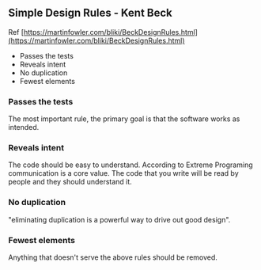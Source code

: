 ## Simple Design Rules - Kent Beck

Ref [https://martinfowler.com/bliki/BeckDesignRules.html](https://martinfowler.com/bliki/BeckDesignRules.html)

- Passes the tests
- Reveals intent
- No duplication 
- Fewest elements

### Passes the tests
The most important rule, the primary goal is that the software works as intended.

### Reveals intent
The code should be easy to understand. According to Extreme Programing communication is a core value. 
The code that you write will be read by people and they should understand it.

### No duplication
"eliminating duplication is a powerful way to drive out good design".

### Fewest elements
Anything that doesn't serve the above rules should be removed.

 
